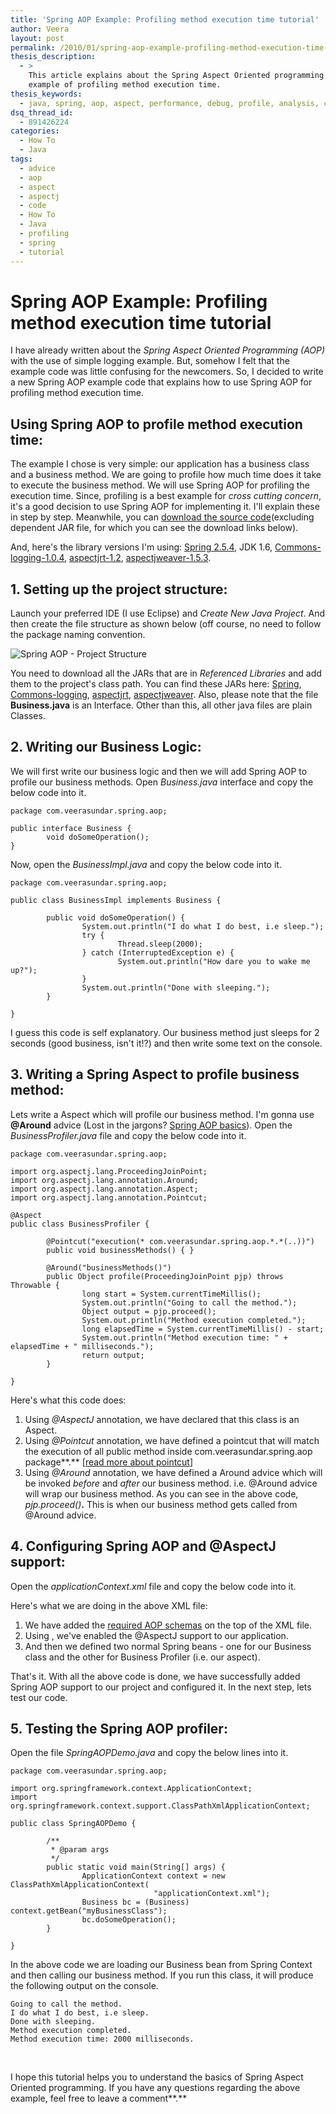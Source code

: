 ```yaml
---
title: 'Spring AOP Example: Profiling method execution time tutorial'
author: Veera
layout: post
permalink: /2010/01/spring-aop-example-profiling-method-execution-time-tutorial/
thesis_description:
  - >
    This article explains about the Spring Aspect Oriented programming by using an
    example of profiling method execution time.
thesis_keywords:
  - java, spring, aop, aspect, performance, debug, profile, analysis, code, example
dsq_thread_id:
  - 891426224
categories:
  - How To
  - Java
tags:
  - advice
  - aop
  - aspect
  - aspectj
  - code
  - How To
  - Java
  - profiling
  - spring
  - tutorial
---
```

# Spring AOP Example: Profiling method execution time tutorial

I have already written about the *Spring Aspect Oriented Programming (AOP)* with the use of simple logging example. But, somehow I felt that the example code was little confusing for the newcomers. So, I decided to write a new Spring AOP example code that explains how to use Spring AOP for profiling method execution time.

## Using Spring AOP to profile method execution time:

The example I chose is very simple: our application has a business class and a business method. We are going to profile how much time does it take to execute the business method. We will use Spring AOP for profiling the execution time. Since, profiling is a best example for *cross cutting concern*, it's a good decision to use Spring AOP for implementing it. I'll explain these in step by step. Meanwhile, you can [download the source code][1](excluding dependent JAR file, for which you can see the download links below).

 [1]: http://www.box.net/shared/9nygu7t80t "Download source code for Spring AOP example"

And, here's the library versions I'm using: [Spring 2.5.4][2], JDK 1.6, [Commons-logging-1.0.4][3], [aspectjrt-1.2][4], [aspectjweaver-1.5.3][5].

 [2]: http://s3.amazonaws.com/dist.springframework.org/release/SPR/spring-framework-2.5.4.zip "Download Spring 2.5.4 JAR"
 [3]: http://mirrors.ibiblio.org/pub/mirrors/maven/commons-logging/jars/commons-logging-1.0.4.jar "Download commons logging"
 [4]: http://mirrors.ibiblio.org/pub/mirrors/maven/aspectj/jars/aspectjrt-1.2.jar
 [5]: http://mirrors.ibiblio.org/pub/mirrors/maven/aspectj/jars/aspectjweaver-1.5.3.jar

## 1. Setting up the project structure:

Launch your preferred IDE (I use Eclipse) and *Create New Java Project*. And then create the file structure as shown below (off course, no need to follow the package naming convention.

![Spring AOP - Project Structure][7]

 [7]: http://veerasundar.com/img/2010/01/spring-aop-project-structure.png "spring-aop-project-structure"

You need to download all the JARs that are in *Referenced Libraries* and add them to the project's class path. You can find these JARs here: [Spring][8], [Commons-logging][9], [aspectjrt][10], [aspectjweaver][11]. Also, please note that the file **Business.java** is an Interface. Other than this, all other java files are plain Classes.

 [8]: http://s3.amazonaws.com/dist.springframework.org/release/SPR/spring-framework-2.5.4.zip "Download Spring"
 [9]: http://mirrors.ibiblio.org/pub/mirrors/maven/commons-logging/jars/commons-logging-1.0.4.jar "Download Commons-logging"
 [10]: http://mirrors.ibiblio.org/pub/mirrors/maven/aspectj/jars/aspectjrt-1.2.jar "Download AspectJrt"
 [11]: http://mirrors.ibiblio.org/pub/mirrors/maven/aspectj/jars/aspectjweaver-1.5.3.jar "download Aspectjweaver"

## 2. Writing our Business Logic:

We will first write our business logic and then we will add Spring AOP to profile our business methods. Open *Business.java* interface and copy the below code into it.

    package com.veerasundar.spring.aop;
    
    public interface Business {
            void doSomeOperation();
    }

Now, open the *BusinessImpl.java* and copy the below code into it.

    package com.veerasundar.spring.aop;
    
    public class BusinessImpl implements Business {
    
            public void doSomeOperation() {
                    System.out.println("I do what I do best, i.e sleep.");
                    try {
                            Thread.sleep(2000);
                    } catch (InterruptedException e) {
                            System.out.println("How dare you to wake me up?");
                    }
                    System.out.println("Done with sleeping.");
            }
    
    }

I guess this code is self explanatory. Our business method just sleeps for 2 seconds (good business, isn't it!?) and then write some text on the console.

## 3. Writing a Spring Aspect to profile business method:

Lets write a Aspect which will profile our business method. I'm gonna use **@Around** advice (Lost in the jargons? [Spring AOP basics][12]). Open the *BusinessProfiler.java* file and copy the below code into it.

 [12]: http://static.springsource.org/spring/docs/2.5.4/reference/aop.html#aop-introduction-defn "Spring AOP basics"

    package com.veerasundar.spring.aop;
    
    import org.aspectj.lang.ProceedingJoinPoint;
    import org.aspectj.lang.annotation.Around;
    import org.aspectj.lang.annotation.Aspect;
    import org.aspectj.lang.annotation.Pointcut;
    
    @Aspect
    public class BusinessProfiler {
    
            @Pointcut("execution(* com.veerasundar.spring.aop.*.*(..))")
            public void businessMethods() { }
    
            @Around("businessMethods()")
            public Object profile(ProceedingJoinPoint pjp) throws Throwable {
                    long start = System.currentTimeMillis();
                    System.out.println("Going to call the method.");
                    Object output = pjp.proceed();
                    System.out.println("Method execution completed.");
                    long elapsedTime = System.currentTimeMillis() - start;
                    System.out.println("Method execution time: " + elapsedTime + " milliseconds.");
                    return output;
            }
    
    }

Here's what this code does:

1.  Using *@AspectJ* annotation, we have declared that this class is an Aspect.
2.  Using *@Pointcut* annotation, we have defined a pointcut that will match the execution of all public method inside com.veerasundar.spring.aop package**.** [[read more about pointcut][13]]
3.  Using *@Around* annotation, we have defined a Around advice which will be invoked *before* and *after* our business method. i.e. @Around advice will wrap our business method. As you can see in the above code, *pjp.proceed()***.** This is when our business method gets called from @Around advice.

 [13]: http://static.springsource.org/spring/docs/2.5.4/reference/aop.html#aop-pointcuts "Spring Aspect Oriented Programming - Pointcut examples"

## 4. Configuring Spring AOP and @AspectJ support:

Open the *applicationContext.xml* file and copy the below code into it.

    
    
    
            
            
    
            
            
    

Here's what we are doing in the above XML file:

1.  We have added the [required AOP schemas][14] on the top of the XML file.
2.  Using , we've enabled the @AspectJ support to our application.
3.  And then we defined two normal Spring beans - one for our Business class and the other for Business Profiler (i.e. our aspect).

 [14]: http://static.springsource.org/spring/docs/2.5.4/reference/xsd-config.html#xsd-config-body-schemas-aop "XML Schemas required for Spring AOP support"

That's it. With all the above code is done, we have successfully added Spring AOP support to our project and configured it. In the next step, lets test our code.

## 5. Testing the Spring AOP profiler:

Open the file *SpringAOPDemo.java* and copy the below lines into it.

    package com.veerasundar.spring.aop;
    
    import org.springframework.context.ApplicationContext;
    import org.springframework.context.support.ClassPathXmlApplicationContext;
    
    public class SpringAOPDemo {
    
            /**
             * @param args
             */
            public static void main(String[] args) {
                    ApplicationContext context = new ClassPathXmlApplicationContext(
                                    "applicationContext.xml");
                    Business bc = (Business) context.getBean("myBusinessClass");
                    bc.doSomeOperation();
            }
    
    }

In the above code we are loading our Business bean from Spring Context and then calling our business method. If you run this class, it will produce the following output on the console.

    Going to call the method.
    I do what I do best, i.e sleep.
    Done with sleeping.
    Method execution completed.
    Method execution time: 2000 milliseconds.

 

I hope this tutorial helps you to understand the basics of Spring Aspect Oriented programming. If you have any questions regarding the above example, feel free to leave a comment**.**
